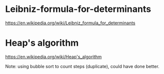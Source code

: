 # Leibniz-formula-for-determinants
https://en.wikipedia.org/wiki/Leibniz_formula_for_determinants

# Heap's algorithm
https://en.wikipedia.org/wiki/Heap's_algorithm

Note: using bubble sort to count steps (duplicate), could have done better. 
